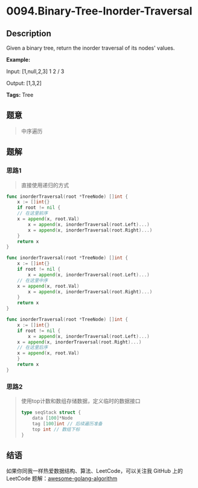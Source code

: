 # 0094.Binary-Tree-Inorder-Traversal

## Description

Given a binary tree, return the inorder traversal of its nodes' values.

**Example:**

Input: \[1,null,2,3\] 1  2 / 3

Output: \[1,3,2\]

**Tags:** Tree

## 题意

> 中序遍历

## 题解

### 思路1

> 直接使用递归的方式

```go
func inorderTraversal(root *TreeNode) []int {
    x := []int{}
    if root != nil {
    // 在这里前序
    x = append(x, root.Val)
        x = append(x, inorderTraversal(root.Left)...)
        x = append(x, inorderTraversal(root.Right)...)
    }
    return x
}

func inorderTraversal(root *TreeNode) []int {
    x := []int{}
    if root != nil {
        x = append(x, inorderTraversal(root.Left)...)
    // 在这里中序
    x = append(x, root.Val)
        x = append(x, inorderTraversal(root.Right)...)
    }
    return x
}

func inorderTraversal(root *TreeNode) []int {
    x := []int{}
    if root != nil {
        x = append(x, inorderTraversal(root.Left)...)
    x = append(x, inorderTraversal(root.Right)...)
    // 在这里后序
    x = append(x, root.Val)
    }
    return x
}
```

### 思路2

> 使用top计数和数组存储数据，定义临时的数据接口
>
> ```go
> type seqStack struct {
>     data [100]*Node
>     tag [100]int // 后续遍历准备
>     top int // 数组下标
> }
> ```

## 结语

如果你同我一样热爱数据结构、算法、LeetCode，可以关注我 GitHub 上的 LeetCode 题解：[awesome-golang-algorithm](https://github.com/Golang-Solutions/awesome-golang-algorithm)

